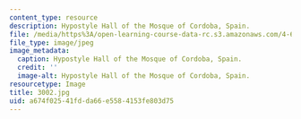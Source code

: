 ```yaml
---
content_type: resource
description: Hypostyle Hall of the Mosque of Cordoba, Spain.
file: /media/https%3A/open-learning-course-data-rc.s3.amazonaws.com/4-614-religious-architecture-and-islamic-cultures-fall-2002/a674f02541fdda66e5584153fe803d75_3002.jpg
file_type: image/jpeg
image_metadata:
  caption: Hypostyle Hall of the Mosque of Cordoba, Spain.
  credit: ''
  image-alt: Hypostyle Hall of the Mosque of Cordoba, Spain.
resourcetype: Image
title: 3002.jpg
uid: a674f025-41fd-da66-e558-4153fe803d75
---
```

